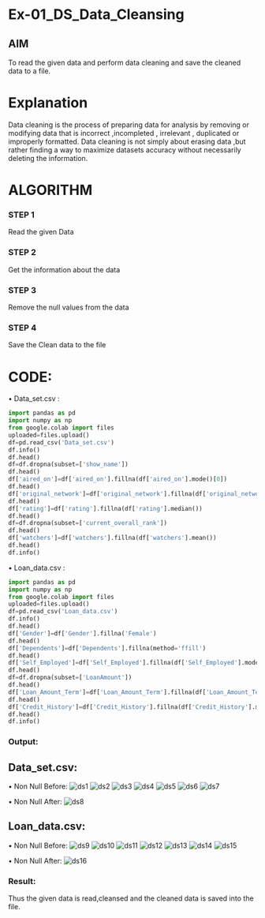 # Ex-01_DS_Data_Cleansing


## AIM
To read the given data and perform data cleaning and save the cleaned data to a file. 

# Explanation
Data cleaning is the process of preparing data for analysis by removing or modifying data that is incorrect ,incompleted , irrelevant , duplicated or improperly formatted. 
Data cleaning is not simply about erasing data ,but rather finding a way to maximize datasets accuracy without necessarily deleting the information. 

# ALGORITHM
### STEP 1
Read the given Data
### STEP 2
Get the information about the data
### STEP 3
Remove the null values from the data
### STEP 4
Save the Clean data to the file

# CODE:
• Data_set.csv :
```python
import pandas as pd
import numpy as np
from google.colab import files
uploaded=files.upload()
df=pd.read_csv('Data_set.csv')
df.info()
df.head()
df=df.dropna(subset=['show_name'])
df.head()
df['aired_on']=df['aired_on'].fillna(df['aired_on'].mode()[0])
df.head()
df['original_network']=df['original_network'].fillna(df['original_network'].mode()[0])
df.head()
df['rating']=df['rating'].fillna(df['rating'].median())
df.head()
df=df.dropna(subset=['current_overall_rank'])
df.head()
df['watchers']=df['watchers'].fillna(df['watchers'].mean())
df.head()
df.info()
```
• Loan_data.csv :
```python
import pandas as pd
import numpy as np
from google.colab import files
uploaded=files.upload()
df=pd.read_csv('Loan_data.csv')
df.info()
df.head()
df['Gender']=df['Gender'].fillna('Female')
df.head()
df['Dependents']=df['Dependents'].fillna(method='ffill')
df.head()
df['Self_Employed']=df['Self_Employed'].fillna(df['Self_Employed'].mode()[0])
df.head()
df=df.dropna(subset=['LoanAmount'])
df.head()
df['Loan_Amount_Term']=df['Loan_Amount_Term'].fillna(df['Loan_Amount_Term'].median())
df.head()
df['Credit_History']=df['Credit_History'].fillna(df['Credit_History'].min())
df.head()
df.info()
```
### Output:
## Data_set.csv:
• Non Null Before:
![ds1](https://github.com/r-sathish-02/ODD2023-Datascience-Ex01/assets/118787261/f485e304-f183-4fb4-b375-20aeee5b146c)
![ds2](https://github.com/r-sathish-02/ODD2023-Datascience-Ex01/assets/118787261/0c7efb90-08a4-41d7-a820-12cac55bb7e0)
![ds3](https://github.com/r-sathish-02/ODD2023-Datascience-Ex01/assets/118787261/e1c651a7-8cb6-4697-a5f0-01b81a54097d)
![ds4](https://github.com/r-sathish-02/ODD2023-Datascience-Ex01/assets/118787261/ec5a3caf-f917-4992-a326-76eed325c02d)
![ds5](https://github.com/r-sathish-02/ODD2023-Datascience-Ex01/assets/118787261/b8eb40d7-df12-4e0b-a034-8af613c0afd6)
![ds6](https://github.com/r-sathish-02/ODD2023-Datascience-Ex01/assets/118787261/f22c222e-e8c0-46ad-a652-75ce1ecf872d)
![ds7](https://github.com/r-sathish-02/ODD2023-Datascience-Ex01/assets/118787261/102b4502-392a-427c-b75f-c86575e3d461)


• Non Null After:
![ds8](https://github.com/r-sathish-02/ODD2023-Datascience-Ex01/assets/118787261/7f4ef438-95bb-4c16-9ef1-f761518a0f81)


## Loan_data.csv:

• Non Null Before:
![ds9](https://github.com/r-sathish-02/ODD2023-Datascience-Ex01/assets/118787261/5bc0a36c-1aea-4508-a8f4-375ef185ad60)
![ds10](https://github.com/r-sathish-02/ODD2023-Datascience-Ex01/assets/118787261/b3df5504-c19c-4ad3-86f4-99f5b6e6211f)
![ds11](https://github.com/r-sathish-02/ODD2023-Datascience-Ex01/assets/118787261/93c3391c-2683-4b40-b667-28589615b589)
![ds12](https://github.com/r-sathish-02/ODD2023-Datascience-Ex01/assets/118787261/f935d719-7835-4887-9d5e-49a5e1e480c2)
![ds13](https://github.com/r-sathish-02/ODD2023-Datascience-Ex01/assets/118787261/7d118494-2d13-40a3-8ea5-107ab1beeafd)
![ds14](https://github.com/r-sathish-02/ODD2023-Datascience-Ex01/assets/118787261/8fcabc4b-90bb-477c-a9b0-e91b8858bc0d)
![ds15](https://github.com/r-sathish-02/ODD2023-Datascience-Ex01/assets/118787261/c5ee1419-1895-4028-b6c9-a4c410afe4ca)


• Non Null After:
![ds16](https://github.com/r-sathish-02/ODD2023-Datascience-Ex01/assets/118787261/2b3c8b13-92f0-456b-bfd9-873b41d83b69)

### Result:
Thus the given data is read,cleansed and the cleaned data is saved into the file.
